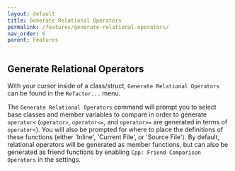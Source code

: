 ```yaml
---
layout: default
title: Generate Relational Operators
permalink: /features/generate-relational-operators/
nav_order: 6
parent: Features
---
```


## **Generate Relational Operators**

With your cursor inside of a class/struct, `Generate Relational Operators` can be found in the `Refactor...` menu.

The `Generate Relational Operators` command will prompt you to select base classes and member variables to compare in order to generate `operator<` (`operator>`, `operator<=`, and `operator>=` are generated in terms of `operator<`). You will also be prompted for where to place the definitions of these functions (either 'Inline', 'Current File', or 'Source File'). By default, relational operators will be generated as member functions, but can also be generated as friend functions by enabling `Cpp: Friend Comparison Operators` in the settings.
